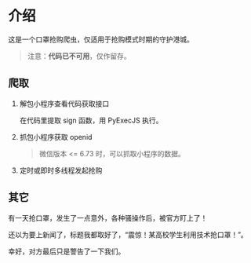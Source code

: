 # 介绍

这是一个口罩抢购爬虫，仅适用于抢购模式时期的守护港城。

> 注意：**代码已不可用**，仅作留存。

## 爬取

1. 解包小程序查看代码获取接口

   在代码里提取 sign 函数，用  PyExecJS 执行。

2. 抓包小程序获取 openid

   > 微信版本 <= 6.73 时，可以抓取小程序的数据。

3. 定时或即时多线程发起抢购

## 其它

有一天抢口罩，发生了一点意外，各种骚操作后，被官方盯上了！

还以为要上新闻了，标题我都取好了，“震惊！某高校学生利用技术抢口罩！”。

幸好，对方最后只是警告了一下我们。
